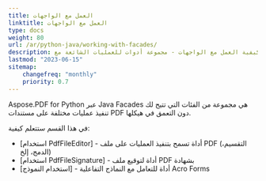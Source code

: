 ```yaml
---
title: العمل مع الواجهات
linktitle: العمل مع الواجهات
type: docs
weight: 80
url: /ar/python-java/working-with-facades/
description: يشرح هذا القسم كيفية العمل مع الواجهات - مجموعة أدوات للعمليات الشائعة مع PDF.
lastmod: "2023-06-15"
sitemap:
    changefreq: "monthly"
    priority: 0.7
---
```


Aspose.PDF for Python عبر Java Facades هي مجموعة من الفئات التي تتيح لك تنفيذ عمليات مختلفة على مستندات PDF دون التعمق في هيكلها.

في هذا القسم ستتعلم كيفية:

- [استخدام PdfFileEditor] - أداة تسمح بتنفيذ العمليات على ملف PDF (التقسيم، الدمج، إلخ)
- [استخدام PdfFileSignature] - أداة لتوقيع ملف PDF بشهادة
- [استخدام النموذج] - أداة للتعامل مع النماذج التفاعلية Acro Forms